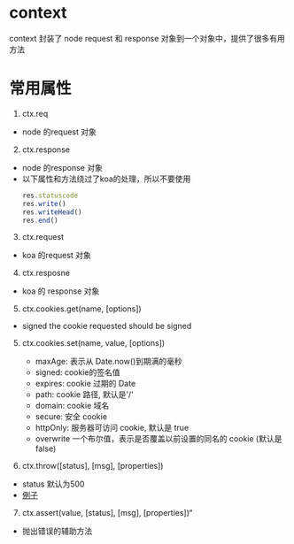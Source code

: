 # context
context 封装了 node request 和 response 对象到一个对象中，提供了很多有用方法

# 常用属性
1. ctx.req
  - node 的request 对象

2. ctx.response
  - node 的response 对象
  - 以下属性和方法绕过了koa的处理，所以不要使用
    ```js
    res.statuscode
    res.write()
    res.writeHead()
    res.end()
    ```

3. ctx.request
  - koa 的request 对象

4. ctx.resposne
  - koa 的 response 对象

5. ctx.cookies.get(name, [options])
  - signed the cookie requested should be signed

5. ctx.cookies.set(name, value, [options])
   - maxAge: 表示从 Date.now()到期满的毫秒
   - signed: cookie的签名值
   - expires: cookie 过期的 Date
   - path: cookie 路径, 默认是'/'
   - domain: cookie 域名
   - secure: 安全 cookie
   - httpOnly: 服务器可访问 cookie, 默认是 true
   - overwrite 一个布尔值，表示是否覆盖以前设置的同名的 cookie (默认是 false)

6. ctx.throw([status], [msg], [properties])
  - status 默认为500
  - [例子](./3-1错误处理.js)


7. ctx.assert(value, [status], [msg], [properties])“
  - 抛出错误的辅助方法

